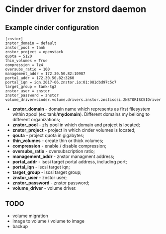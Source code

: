 # Cinder driver for znstord daemon

## Example cinder configuration
```angular2html
[znstor]
znstor_domain = default
znstor_pool = tank
znstor_project = openstack
quota = 5120
thin_volumes = True
compression = lz4
oversubs_ratio = 100
management_addr = 172.30.50.82:10987
portal_addr = 172.30.50.82:3260
portal_iqn = iqn.2017-06.znstor.io:01:981dbd97c5c7
target_group = tank-tg2
znstor_user = znstor
znstor_password = znstor
volume_driver=cinder.volume.drivers.znstor.znstiscsi.ZNSTORISCSIDriver
```
* __znstor_domain__ - domain name which represents as first filesystem within zpool (ex: tank/__mydomain__). Different domains my bellong to different organizations;
* __znstor_pool__ - zfs pool in which domain and project is located;
* __znstor_project__ - project in which cinder volumes is located;
* __qouta__ - project quota in gigabytes;
* __thin_volumes__ - create thin or thick volumes;
* __compression__ - enable / disable compression;
* __oversubs_ratio__ - oversubscription ratio;
* __management_addr__ - znstor managment address;
* __portal_addr__ - iscsi target portal address, including port;
* __portal_iqn__ - iscsi target iqn;
* __target_group__ - iscsi target group;
* __znstor_user__ - znstor user;
* __znstor_password__ - znstor password;
* __volume_driver__ - volume driver.

## TODO
* volume migration
* image to volume / volume to image
* backup
